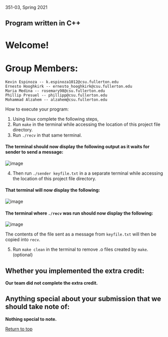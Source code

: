 
351-03, Spring 2021
## Program written in C++

# Welcome!

# Group Members:
    Kevin Espinoza -- k.espinoza1012@csu.fullerton.edu
    Ernesto Hooghkirk -- ernesto_hooghkirk@csu.fullerton.edu
    Maria Medina -- rosemary98@csu.fullerton.edu
    Phillip Presuel -- phillipp@csu.fullerton.edu
    Mohammad Alzahem -- alzahem@csu.fullerton.edu

How to execute your program:
1. Using linux complete the following steps,
2. Run `make` in the terminal while accessing the location of this project file directory.
3. Run `./recv` in that same terminal.
#### The terminal should now display the following output as it waits for sender to send a message: ####
![image](https://user-images.githubusercontent.com/37064367/116765075-46282c00-a9d8-11eb-9ba5-d32b89c97be8.png)

4. Then run `./sender keyfile.txt` in a a separate terminal while accessing the location of this project file directory.
 #### That terminal will now display the following: ####
![image](https://user-images.githubusercontent.com/37064367/116765068-40cae180-a9d8-11eb-891c-11f67f909c9c.png)

#### The terminal where `./recv` was run should now display the following: ####
![image](https://user-images.githubusercontent.com/37064367/116765062-3872a680-a9d8-11eb-841c-f7a5cd3f6e6a.png)

The contents of the file sent as a message from `keyfile.txt` will then be copied into `recv`.

5. Run `make clean` in the terminal to remove .o files created by `make`. (optional)

## Whether you implemented the extra credit: ##
__Our team did not complete the extra credit.__

## Anything special about your submission that we should take note of: ##
__Nothing special to note.__

[Return to top](#Welcome!)
          

